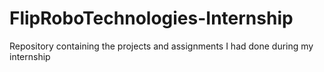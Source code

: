 # FlipRoboTechnologies-Internship 

Repository containing the projects and assignments I had done during my internship
